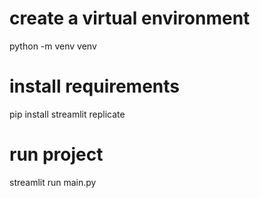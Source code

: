 # create a virtual environment
python -m venv venv

# install requirements
pip install streamlit replicate

# run project
streamlit run main.py
